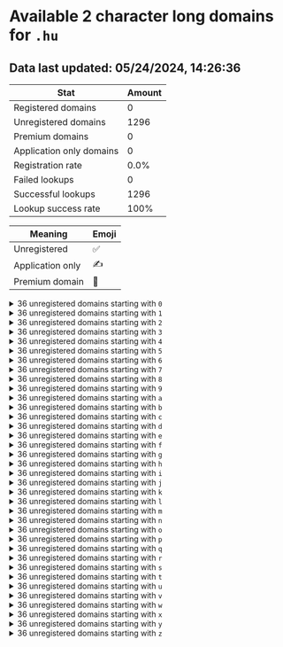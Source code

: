# Available 2 character long domains for `.hu`

## Data last updated: 05/24/2024, 14:26:36

|Stat|Amount|
|--|--|
|Registered domains|0|
|Unregistered domains|1296|
|Premium domains|0|
|Application only domains|0|
|Registration rate|0.0%|
|Failed lookups|0|
|Successful lookups|1296|
|Lookup success rate|100%|


|Meaning|Emoji|
|--|--|
|Unregistered|:white_check_mark:|
|Application only|:writing_hand:|
|Premium domain|:gem:|

<details>
<summary>36 unregistered domains starting with <bold><code>0</code></bold></summary>

|Type|Domain|
|--|--|
|:white_check_mark:|`00.hu`|
|:white_check_mark:|`01.hu`|
|:white_check_mark:|`02.hu`|
|:white_check_mark:|`03.hu`|
|:white_check_mark:|`04.hu`|
|:white_check_mark:|`05.hu`|
|:white_check_mark:|`06.hu`|
|:white_check_mark:|`07.hu`|
|:white_check_mark:|`08.hu`|
|:white_check_mark:|`09.hu`|
|:white_check_mark:|`0a.hu`|
|:white_check_mark:|`0b.hu`|
|:white_check_mark:|`0c.hu`|
|:white_check_mark:|`0d.hu`|
|:white_check_mark:|`0e.hu`|
|:white_check_mark:|`0f.hu`|
|:white_check_mark:|`0g.hu`|
|:white_check_mark:|`0h.hu`|
|:white_check_mark:|`0i.hu`|
|:white_check_mark:|`0j.hu`|
|:white_check_mark:|`0k.hu`|
|:white_check_mark:|`0l.hu`|
|:white_check_mark:|`0m.hu`|
|:white_check_mark:|`0n.hu`|
|:white_check_mark:|`0o.hu`|
|:white_check_mark:|`0p.hu`|
|:white_check_mark:|`0q.hu`|
|:white_check_mark:|`0r.hu`|
|:white_check_mark:|`0s.hu`|
|:white_check_mark:|`0t.hu`|
|:white_check_mark:|`0u.hu`|
|:white_check_mark:|`0v.hu`|
|:white_check_mark:|`0w.hu`|
|:white_check_mark:|`0x.hu`|
|:white_check_mark:|`0y.hu`|
|:white_check_mark:|`0z.hu`|
</details>
<details>
<summary>36 unregistered domains starting with <bold><code>1</code></bold></summary>

|Type|Domain|
|--|--|
|:white_check_mark:|`10.hu`|
|:white_check_mark:|`11.hu`|
|:white_check_mark:|`12.hu`|
|:white_check_mark:|`13.hu`|
|:white_check_mark:|`14.hu`|
|:white_check_mark:|`15.hu`|
|:white_check_mark:|`16.hu`|
|:white_check_mark:|`17.hu`|
|:white_check_mark:|`18.hu`|
|:white_check_mark:|`19.hu`|
|:white_check_mark:|`1a.hu`|
|:white_check_mark:|`1b.hu`|
|:white_check_mark:|`1c.hu`|
|:white_check_mark:|`1d.hu`|
|:white_check_mark:|`1e.hu`|
|:white_check_mark:|`1f.hu`|
|:white_check_mark:|`1g.hu`|
|:white_check_mark:|`1h.hu`|
|:white_check_mark:|`1i.hu`|
|:white_check_mark:|`1j.hu`|
|:white_check_mark:|`1k.hu`|
|:white_check_mark:|`1l.hu`|
|:white_check_mark:|`1m.hu`|
|:white_check_mark:|`1n.hu`|
|:white_check_mark:|`1o.hu`|
|:white_check_mark:|`1p.hu`|
|:white_check_mark:|`1q.hu`|
|:white_check_mark:|`1r.hu`|
|:white_check_mark:|`1s.hu`|
|:white_check_mark:|`1t.hu`|
|:white_check_mark:|`1u.hu`|
|:white_check_mark:|`1v.hu`|
|:white_check_mark:|`1w.hu`|
|:white_check_mark:|`1x.hu`|
|:white_check_mark:|`1y.hu`|
|:white_check_mark:|`1z.hu`|
</details>
<details>
<summary>36 unregistered domains starting with <bold><code>2</code></bold></summary>

|Type|Domain|
|--|--|
|:white_check_mark:|`20.hu`|
|:white_check_mark:|`21.hu`|
|:white_check_mark:|`22.hu`|
|:white_check_mark:|`23.hu`|
|:white_check_mark:|`24.hu`|
|:white_check_mark:|`25.hu`|
|:white_check_mark:|`26.hu`|
|:white_check_mark:|`27.hu`|
|:white_check_mark:|`28.hu`|
|:white_check_mark:|`29.hu`|
|:white_check_mark:|`2a.hu`|
|:white_check_mark:|`2b.hu`|
|:white_check_mark:|`2c.hu`|
|:white_check_mark:|`2d.hu`|
|:white_check_mark:|`2e.hu`|
|:white_check_mark:|`2f.hu`|
|:white_check_mark:|`2g.hu`|
|:white_check_mark:|`2h.hu`|
|:white_check_mark:|`2i.hu`|
|:white_check_mark:|`2j.hu`|
|:white_check_mark:|`2k.hu`|
|:white_check_mark:|`2l.hu`|
|:white_check_mark:|`2m.hu`|
|:white_check_mark:|`2n.hu`|
|:white_check_mark:|`2o.hu`|
|:white_check_mark:|`2p.hu`|
|:white_check_mark:|`2q.hu`|
|:white_check_mark:|`2r.hu`|
|:white_check_mark:|`2s.hu`|
|:white_check_mark:|`2t.hu`|
|:white_check_mark:|`2u.hu`|
|:white_check_mark:|`2v.hu`|
|:white_check_mark:|`2w.hu`|
|:white_check_mark:|`2x.hu`|
|:white_check_mark:|`2y.hu`|
|:white_check_mark:|`2z.hu`|
</details>
<details>
<summary>36 unregistered domains starting with <bold><code>3</code></bold></summary>

|Type|Domain|
|--|--|
|:white_check_mark:|`30.hu`|
|:white_check_mark:|`31.hu`|
|:white_check_mark:|`32.hu`|
|:white_check_mark:|`33.hu`|
|:white_check_mark:|`34.hu`|
|:white_check_mark:|`35.hu`|
|:white_check_mark:|`36.hu`|
|:white_check_mark:|`37.hu`|
|:white_check_mark:|`38.hu`|
|:white_check_mark:|`39.hu`|
|:white_check_mark:|`3a.hu`|
|:white_check_mark:|`3b.hu`|
|:white_check_mark:|`3c.hu`|
|:white_check_mark:|`3d.hu`|
|:white_check_mark:|`3e.hu`|
|:white_check_mark:|`3f.hu`|
|:white_check_mark:|`3g.hu`|
|:white_check_mark:|`3h.hu`|
|:white_check_mark:|`3i.hu`|
|:white_check_mark:|`3j.hu`|
|:white_check_mark:|`3k.hu`|
|:white_check_mark:|`3l.hu`|
|:white_check_mark:|`3m.hu`|
|:white_check_mark:|`3n.hu`|
|:white_check_mark:|`3o.hu`|
|:white_check_mark:|`3p.hu`|
|:white_check_mark:|`3q.hu`|
|:white_check_mark:|`3r.hu`|
|:white_check_mark:|`3s.hu`|
|:white_check_mark:|`3t.hu`|
|:white_check_mark:|`3u.hu`|
|:white_check_mark:|`3v.hu`|
|:white_check_mark:|`3w.hu`|
|:white_check_mark:|`3x.hu`|
|:white_check_mark:|`3y.hu`|
|:white_check_mark:|`3z.hu`|
</details>
<details>
<summary>36 unregistered domains starting with <bold><code>4</code></bold></summary>

|Type|Domain|
|--|--|
|:white_check_mark:|`40.hu`|
|:white_check_mark:|`41.hu`|
|:white_check_mark:|`42.hu`|
|:white_check_mark:|`43.hu`|
|:white_check_mark:|`44.hu`|
|:white_check_mark:|`45.hu`|
|:white_check_mark:|`46.hu`|
|:white_check_mark:|`47.hu`|
|:white_check_mark:|`48.hu`|
|:white_check_mark:|`49.hu`|
|:white_check_mark:|`4a.hu`|
|:white_check_mark:|`4b.hu`|
|:white_check_mark:|`4c.hu`|
|:white_check_mark:|`4d.hu`|
|:white_check_mark:|`4e.hu`|
|:white_check_mark:|`4f.hu`|
|:white_check_mark:|`4g.hu`|
|:white_check_mark:|`4h.hu`|
|:white_check_mark:|`4i.hu`|
|:white_check_mark:|`4j.hu`|
|:white_check_mark:|`4k.hu`|
|:white_check_mark:|`4l.hu`|
|:white_check_mark:|`4m.hu`|
|:white_check_mark:|`4n.hu`|
|:white_check_mark:|`4o.hu`|
|:white_check_mark:|`4p.hu`|
|:white_check_mark:|`4q.hu`|
|:white_check_mark:|`4r.hu`|
|:white_check_mark:|`4s.hu`|
|:white_check_mark:|`4t.hu`|
|:white_check_mark:|`4u.hu`|
|:white_check_mark:|`4v.hu`|
|:white_check_mark:|`4w.hu`|
|:white_check_mark:|`4x.hu`|
|:white_check_mark:|`4y.hu`|
|:white_check_mark:|`4z.hu`|
</details>
<details>
<summary>36 unregistered domains starting with <bold><code>5</code></bold></summary>

|Type|Domain|
|--|--|
|:white_check_mark:|`50.hu`|
|:white_check_mark:|`51.hu`|
|:white_check_mark:|`52.hu`|
|:white_check_mark:|`53.hu`|
|:white_check_mark:|`54.hu`|
|:white_check_mark:|`55.hu`|
|:white_check_mark:|`56.hu`|
|:white_check_mark:|`57.hu`|
|:white_check_mark:|`58.hu`|
|:white_check_mark:|`59.hu`|
|:white_check_mark:|`5a.hu`|
|:white_check_mark:|`5b.hu`|
|:white_check_mark:|`5c.hu`|
|:white_check_mark:|`5d.hu`|
|:white_check_mark:|`5e.hu`|
|:white_check_mark:|`5f.hu`|
|:white_check_mark:|`5g.hu`|
|:white_check_mark:|`5h.hu`|
|:white_check_mark:|`5i.hu`|
|:white_check_mark:|`5j.hu`|
|:white_check_mark:|`5k.hu`|
|:white_check_mark:|`5l.hu`|
|:white_check_mark:|`5m.hu`|
|:white_check_mark:|`5n.hu`|
|:white_check_mark:|`5o.hu`|
|:white_check_mark:|`5p.hu`|
|:white_check_mark:|`5q.hu`|
|:white_check_mark:|`5r.hu`|
|:white_check_mark:|`5s.hu`|
|:white_check_mark:|`5t.hu`|
|:white_check_mark:|`5u.hu`|
|:white_check_mark:|`5v.hu`|
|:white_check_mark:|`5w.hu`|
|:white_check_mark:|`5x.hu`|
|:white_check_mark:|`5y.hu`|
|:white_check_mark:|`5z.hu`|
</details>
<details>
<summary>36 unregistered domains starting with <bold><code>6</code></bold></summary>

|Type|Domain|
|--|--|
|:white_check_mark:|`60.hu`|
|:white_check_mark:|`61.hu`|
|:white_check_mark:|`62.hu`|
|:white_check_mark:|`63.hu`|
|:white_check_mark:|`64.hu`|
|:white_check_mark:|`65.hu`|
|:white_check_mark:|`66.hu`|
|:white_check_mark:|`67.hu`|
|:white_check_mark:|`68.hu`|
|:white_check_mark:|`69.hu`|
|:white_check_mark:|`6a.hu`|
|:white_check_mark:|`6b.hu`|
|:white_check_mark:|`6c.hu`|
|:white_check_mark:|`6d.hu`|
|:white_check_mark:|`6e.hu`|
|:white_check_mark:|`6f.hu`|
|:white_check_mark:|`6g.hu`|
|:white_check_mark:|`6h.hu`|
|:white_check_mark:|`6i.hu`|
|:white_check_mark:|`6j.hu`|
|:white_check_mark:|`6k.hu`|
|:white_check_mark:|`6l.hu`|
|:white_check_mark:|`6m.hu`|
|:white_check_mark:|`6n.hu`|
|:white_check_mark:|`6o.hu`|
|:white_check_mark:|`6p.hu`|
|:white_check_mark:|`6q.hu`|
|:white_check_mark:|`6r.hu`|
|:white_check_mark:|`6s.hu`|
|:white_check_mark:|`6t.hu`|
|:white_check_mark:|`6u.hu`|
|:white_check_mark:|`6v.hu`|
|:white_check_mark:|`6w.hu`|
|:white_check_mark:|`6x.hu`|
|:white_check_mark:|`6y.hu`|
|:white_check_mark:|`6z.hu`|
</details>
<details>
<summary>36 unregistered domains starting with <bold><code>7</code></bold></summary>

|Type|Domain|
|--|--|
|:white_check_mark:|`70.hu`|
|:white_check_mark:|`71.hu`|
|:white_check_mark:|`72.hu`|
|:white_check_mark:|`73.hu`|
|:white_check_mark:|`74.hu`|
|:white_check_mark:|`75.hu`|
|:white_check_mark:|`76.hu`|
|:white_check_mark:|`77.hu`|
|:white_check_mark:|`78.hu`|
|:white_check_mark:|`79.hu`|
|:white_check_mark:|`7a.hu`|
|:white_check_mark:|`7b.hu`|
|:white_check_mark:|`7c.hu`|
|:white_check_mark:|`7d.hu`|
|:white_check_mark:|`7e.hu`|
|:white_check_mark:|`7f.hu`|
|:white_check_mark:|`7g.hu`|
|:white_check_mark:|`7h.hu`|
|:white_check_mark:|`7i.hu`|
|:white_check_mark:|`7j.hu`|
|:white_check_mark:|`7k.hu`|
|:white_check_mark:|`7l.hu`|
|:white_check_mark:|`7m.hu`|
|:white_check_mark:|`7n.hu`|
|:white_check_mark:|`7o.hu`|
|:white_check_mark:|`7p.hu`|
|:white_check_mark:|`7q.hu`|
|:white_check_mark:|`7r.hu`|
|:white_check_mark:|`7s.hu`|
|:white_check_mark:|`7t.hu`|
|:white_check_mark:|`7u.hu`|
|:white_check_mark:|`7v.hu`|
|:white_check_mark:|`7w.hu`|
|:white_check_mark:|`7x.hu`|
|:white_check_mark:|`7y.hu`|
|:white_check_mark:|`7z.hu`|
</details>
<details>
<summary>36 unregistered domains starting with <bold><code>8</code></bold></summary>

|Type|Domain|
|--|--|
|:white_check_mark:|`80.hu`|
|:white_check_mark:|`81.hu`|
|:white_check_mark:|`82.hu`|
|:white_check_mark:|`83.hu`|
|:white_check_mark:|`84.hu`|
|:white_check_mark:|`85.hu`|
|:white_check_mark:|`86.hu`|
|:white_check_mark:|`87.hu`|
|:white_check_mark:|`88.hu`|
|:white_check_mark:|`89.hu`|
|:white_check_mark:|`8a.hu`|
|:white_check_mark:|`8b.hu`|
|:white_check_mark:|`8c.hu`|
|:white_check_mark:|`8d.hu`|
|:white_check_mark:|`8e.hu`|
|:white_check_mark:|`8f.hu`|
|:white_check_mark:|`8g.hu`|
|:white_check_mark:|`8h.hu`|
|:white_check_mark:|`8i.hu`|
|:white_check_mark:|`8j.hu`|
|:white_check_mark:|`8k.hu`|
|:white_check_mark:|`8l.hu`|
|:white_check_mark:|`8m.hu`|
|:white_check_mark:|`8n.hu`|
|:white_check_mark:|`8o.hu`|
|:white_check_mark:|`8p.hu`|
|:white_check_mark:|`8q.hu`|
|:white_check_mark:|`8r.hu`|
|:white_check_mark:|`8s.hu`|
|:white_check_mark:|`8t.hu`|
|:white_check_mark:|`8u.hu`|
|:white_check_mark:|`8v.hu`|
|:white_check_mark:|`8w.hu`|
|:white_check_mark:|`8x.hu`|
|:white_check_mark:|`8y.hu`|
|:white_check_mark:|`8z.hu`|
</details>
<details>
<summary>36 unregistered domains starting with <bold><code>9</code></bold></summary>

|Type|Domain|
|--|--|
|:white_check_mark:|`90.hu`|
|:white_check_mark:|`91.hu`|
|:white_check_mark:|`92.hu`|
|:white_check_mark:|`93.hu`|
|:white_check_mark:|`94.hu`|
|:white_check_mark:|`95.hu`|
|:white_check_mark:|`96.hu`|
|:white_check_mark:|`97.hu`|
|:white_check_mark:|`98.hu`|
|:white_check_mark:|`99.hu`|
|:white_check_mark:|`9a.hu`|
|:white_check_mark:|`9b.hu`|
|:white_check_mark:|`9c.hu`|
|:white_check_mark:|`9d.hu`|
|:white_check_mark:|`9e.hu`|
|:white_check_mark:|`9f.hu`|
|:white_check_mark:|`9g.hu`|
|:white_check_mark:|`9h.hu`|
|:white_check_mark:|`9i.hu`|
|:white_check_mark:|`9j.hu`|
|:white_check_mark:|`9k.hu`|
|:white_check_mark:|`9l.hu`|
|:white_check_mark:|`9m.hu`|
|:white_check_mark:|`9n.hu`|
|:white_check_mark:|`9o.hu`|
|:white_check_mark:|`9p.hu`|
|:white_check_mark:|`9q.hu`|
|:white_check_mark:|`9r.hu`|
|:white_check_mark:|`9s.hu`|
|:white_check_mark:|`9t.hu`|
|:white_check_mark:|`9u.hu`|
|:white_check_mark:|`9v.hu`|
|:white_check_mark:|`9w.hu`|
|:white_check_mark:|`9x.hu`|
|:white_check_mark:|`9y.hu`|
|:white_check_mark:|`9z.hu`|
</details>
<details>
<summary>36 unregistered domains starting with <bold><code>a</code></bold></summary>

|Type|Domain|
|--|--|
|:white_check_mark:|`a0.hu`|
|:white_check_mark:|`a1.hu`|
|:white_check_mark:|`a2.hu`|
|:white_check_mark:|`a3.hu`|
|:white_check_mark:|`a4.hu`|
|:white_check_mark:|`a5.hu`|
|:white_check_mark:|`a6.hu`|
|:white_check_mark:|`a7.hu`|
|:white_check_mark:|`a8.hu`|
|:white_check_mark:|`a9.hu`|
|:white_check_mark:|`aa.hu`|
|:white_check_mark:|`ab.hu`|
|:white_check_mark:|`ac.hu`|
|:white_check_mark:|`ad.hu`|
|:white_check_mark:|`ae.hu`|
|:white_check_mark:|`af.hu`|
|:white_check_mark:|`ag.hu`|
|:white_check_mark:|`ah.hu`|
|:white_check_mark:|`ai.hu`|
|:white_check_mark:|`aj.hu`|
|:white_check_mark:|`ak.hu`|
|:white_check_mark:|`al.hu`|
|:white_check_mark:|`am.hu`|
|:white_check_mark:|`an.hu`|
|:white_check_mark:|`ao.hu`|
|:white_check_mark:|`ap.hu`|
|:white_check_mark:|`aq.hu`|
|:white_check_mark:|`ar.hu`|
|:white_check_mark:|`as.hu`|
|:white_check_mark:|`at.hu`|
|:white_check_mark:|`au.hu`|
|:white_check_mark:|`av.hu`|
|:white_check_mark:|`aw.hu`|
|:white_check_mark:|`ax.hu`|
|:white_check_mark:|`ay.hu`|
|:white_check_mark:|`az.hu`|
</details>
<details>
<summary>36 unregistered domains starting with <bold><code>b</code></bold></summary>

|Type|Domain|
|--|--|
|:white_check_mark:|`b0.hu`|
|:white_check_mark:|`b1.hu`|
|:white_check_mark:|`b2.hu`|
|:white_check_mark:|`b3.hu`|
|:white_check_mark:|`b4.hu`|
|:white_check_mark:|`b5.hu`|
|:white_check_mark:|`b6.hu`|
|:white_check_mark:|`b7.hu`|
|:white_check_mark:|`b8.hu`|
|:white_check_mark:|`b9.hu`|
|:white_check_mark:|`ba.hu`|
|:white_check_mark:|`bb.hu`|
|:white_check_mark:|`bc.hu`|
|:white_check_mark:|`bd.hu`|
|:white_check_mark:|`be.hu`|
|:white_check_mark:|`bf.hu`|
|:white_check_mark:|`bg.hu`|
|:white_check_mark:|`bh.hu`|
|:white_check_mark:|`bi.hu`|
|:white_check_mark:|`bj.hu`|
|:white_check_mark:|`bk.hu`|
|:white_check_mark:|`bl.hu`|
|:white_check_mark:|`bm.hu`|
|:white_check_mark:|`bn.hu`|
|:white_check_mark:|`bo.hu`|
|:white_check_mark:|`bp.hu`|
|:white_check_mark:|`bq.hu`|
|:white_check_mark:|`br.hu`|
|:white_check_mark:|`bs.hu`|
|:white_check_mark:|`bt.hu`|
|:white_check_mark:|`bu.hu`|
|:white_check_mark:|`bv.hu`|
|:white_check_mark:|`bw.hu`|
|:white_check_mark:|`bx.hu`|
|:white_check_mark:|`by.hu`|
|:white_check_mark:|`bz.hu`|
</details>
<details>
<summary>36 unregistered domains starting with <bold><code>c</code></bold></summary>

|Type|Domain|
|--|--|
|:white_check_mark:|`c0.hu`|
|:white_check_mark:|`c1.hu`|
|:white_check_mark:|`c2.hu`|
|:white_check_mark:|`c3.hu`|
|:white_check_mark:|`c4.hu`|
|:white_check_mark:|`c5.hu`|
|:white_check_mark:|`c6.hu`|
|:white_check_mark:|`c7.hu`|
|:white_check_mark:|`c8.hu`|
|:white_check_mark:|`c9.hu`|
|:white_check_mark:|`ca.hu`|
|:white_check_mark:|`cb.hu`|
|:white_check_mark:|`cc.hu`|
|:white_check_mark:|`cd.hu`|
|:white_check_mark:|`ce.hu`|
|:white_check_mark:|`cf.hu`|
|:white_check_mark:|`cg.hu`|
|:white_check_mark:|`ch.hu`|
|:white_check_mark:|`ci.hu`|
|:white_check_mark:|`cj.hu`|
|:white_check_mark:|`ck.hu`|
|:white_check_mark:|`cl.hu`|
|:white_check_mark:|`cm.hu`|
|:white_check_mark:|`cn.hu`|
|:white_check_mark:|`co.hu`|
|:white_check_mark:|`cp.hu`|
|:white_check_mark:|`cq.hu`|
|:white_check_mark:|`cr.hu`|
|:white_check_mark:|`cs.hu`|
|:white_check_mark:|`ct.hu`|
|:white_check_mark:|`cu.hu`|
|:white_check_mark:|`cv.hu`|
|:white_check_mark:|`cw.hu`|
|:white_check_mark:|`cx.hu`|
|:white_check_mark:|`cy.hu`|
|:white_check_mark:|`cz.hu`|
</details>
<details>
<summary>36 unregistered domains starting with <bold><code>d</code></bold></summary>

|Type|Domain|
|--|--|
|:white_check_mark:|`d0.hu`|
|:white_check_mark:|`d1.hu`|
|:white_check_mark:|`d2.hu`|
|:white_check_mark:|`d3.hu`|
|:white_check_mark:|`d4.hu`|
|:white_check_mark:|`d5.hu`|
|:white_check_mark:|`d6.hu`|
|:white_check_mark:|`d7.hu`|
|:white_check_mark:|`d8.hu`|
|:white_check_mark:|`d9.hu`|
|:white_check_mark:|`da.hu`|
|:white_check_mark:|`db.hu`|
|:white_check_mark:|`dc.hu`|
|:white_check_mark:|`dd.hu`|
|:white_check_mark:|`de.hu`|
|:white_check_mark:|`df.hu`|
|:white_check_mark:|`dg.hu`|
|:white_check_mark:|`dh.hu`|
|:white_check_mark:|`di.hu`|
|:white_check_mark:|`dj.hu`|
|:white_check_mark:|`dk.hu`|
|:white_check_mark:|`dl.hu`|
|:white_check_mark:|`dm.hu`|
|:white_check_mark:|`dn.hu`|
|:white_check_mark:|`do.hu`|
|:white_check_mark:|`dp.hu`|
|:white_check_mark:|`dq.hu`|
|:white_check_mark:|`dr.hu`|
|:white_check_mark:|`ds.hu`|
|:white_check_mark:|`dt.hu`|
|:white_check_mark:|`du.hu`|
|:white_check_mark:|`dv.hu`|
|:white_check_mark:|`dw.hu`|
|:white_check_mark:|`dx.hu`|
|:white_check_mark:|`dy.hu`|
|:white_check_mark:|`dz.hu`|
</details>
<details>
<summary>36 unregistered domains starting with <bold><code>e</code></bold></summary>

|Type|Domain|
|--|--|
|:white_check_mark:|`e0.hu`|
|:white_check_mark:|`e1.hu`|
|:white_check_mark:|`e2.hu`|
|:white_check_mark:|`e3.hu`|
|:white_check_mark:|`e4.hu`|
|:white_check_mark:|`e5.hu`|
|:white_check_mark:|`e6.hu`|
|:white_check_mark:|`e7.hu`|
|:white_check_mark:|`e8.hu`|
|:white_check_mark:|`e9.hu`|
|:white_check_mark:|`ea.hu`|
|:white_check_mark:|`eb.hu`|
|:white_check_mark:|`ec.hu`|
|:white_check_mark:|`ed.hu`|
|:white_check_mark:|`ee.hu`|
|:white_check_mark:|`ef.hu`|
|:white_check_mark:|`eg.hu`|
|:white_check_mark:|`eh.hu`|
|:white_check_mark:|`ei.hu`|
|:white_check_mark:|`ej.hu`|
|:white_check_mark:|`ek.hu`|
|:white_check_mark:|`el.hu`|
|:white_check_mark:|`em.hu`|
|:white_check_mark:|`en.hu`|
|:white_check_mark:|`eo.hu`|
|:white_check_mark:|`ep.hu`|
|:white_check_mark:|`eq.hu`|
|:white_check_mark:|`er.hu`|
|:white_check_mark:|`es.hu`|
|:white_check_mark:|`et.hu`|
|:white_check_mark:|`eu.hu`|
|:white_check_mark:|`ev.hu`|
|:white_check_mark:|`ew.hu`|
|:white_check_mark:|`ex.hu`|
|:white_check_mark:|`ey.hu`|
|:white_check_mark:|`ez.hu`|
</details>
<details>
<summary>36 unregistered domains starting with <bold><code>f</code></bold></summary>

|Type|Domain|
|--|--|
|:white_check_mark:|`f0.hu`|
|:white_check_mark:|`f1.hu`|
|:white_check_mark:|`f2.hu`|
|:white_check_mark:|`f3.hu`|
|:white_check_mark:|`f4.hu`|
|:white_check_mark:|`f5.hu`|
|:white_check_mark:|`f6.hu`|
|:white_check_mark:|`f7.hu`|
|:white_check_mark:|`f8.hu`|
|:white_check_mark:|`f9.hu`|
|:white_check_mark:|`fa.hu`|
|:white_check_mark:|`fb.hu`|
|:white_check_mark:|`fc.hu`|
|:white_check_mark:|`fd.hu`|
|:white_check_mark:|`fe.hu`|
|:white_check_mark:|`ff.hu`|
|:white_check_mark:|`fg.hu`|
|:white_check_mark:|`fh.hu`|
|:white_check_mark:|`fi.hu`|
|:white_check_mark:|`fj.hu`|
|:white_check_mark:|`fk.hu`|
|:white_check_mark:|`fl.hu`|
|:white_check_mark:|`fm.hu`|
|:white_check_mark:|`fn.hu`|
|:white_check_mark:|`fo.hu`|
|:white_check_mark:|`fp.hu`|
|:white_check_mark:|`fq.hu`|
|:white_check_mark:|`fr.hu`|
|:white_check_mark:|`fs.hu`|
|:white_check_mark:|`ft.hu`|
|:white_check_mark:|`fu.hu`|
|:white_check_mark:|`fv.hu`|
|:white_check_mark:|`fw.hu`|
|:white_check_mark:|`fx.hu`|
|:white_check_mark:|`fy.hu`|
|:white_check_mark:|`fz.hu`|
</details>
<details>
<summary>36 unregistered domains starting with <bold><code>g</code></bold></summary>

|Type|Domain|
|--|--|
|:white_check_mark:|`g0.hu`|
|:white_check_mark:|`g1.hu`|
|:white_check_mark:|`g2.hu`|
|:white_check_mark:|`g3.hu`|
|:white_check_mark:|`g4.hu`|
|:white_check_mark:|`g5.hu`|
|:white_check_mark:|`g6.hu`|
|:white_check_mark:|`g7.hu`|
|:white_check_mark:|`g8.hu`|
|:white_check_mark:|`g9.hu`|
|:white_check_mark:|`ga.hu`|
|:white_check_mark:|`gb.hu`|
|:white_check_mark:|`gc.hu`|
|:white_check_mark:|`gd.hu`|
|:white_check_mark:|`ge.hu`|
|:white_check_mark:|`gf.hu`|
|:white_check_mark:|`gg.hu`|
|:white_check_mark:|`gh.hu`|
|:white_check_mark:|`gi.hu`|
|:white_check_mark:|`gj.hu`|
|:white_check_mark:|`gk.hu`|
|:white_check_mark:|`gl.hu`|
|:white_check_mark:|`gm.hu`|
|:white_check_mark:|`gn.hu`|
|:white_check_mark:|`go.hu`|
|:white_check_mark:|`gp.hu`|
|:white_check_mark:|`gq.hu`|
|:white_check_mark:|`gr.hu`|
|:white_check_mark:|`gs.hu`|
|:white_check_mark:|`gt.hu`|
|:white_check_mark:|`gu.hu`|
|:white_check_mark:|`gv.hu`|
|:white_check_mark:|`gw.hu`|
|:white_check_mark:|`gx.hu`|
|:white_check_mark:|`gy.hu`|
|:white_check_mark:|`gz.hu`|
</details>
<details>
<summary>36 unregistered domains starting with <bold><code>h</code></bold></summary>

|Type|Domain|
|--|--|
|:white_check_mark:|`h0.hu`|
|:white_check_mark:|`h1.hu`|
|:white_check_mark:|`h2.hu`|
|:white_check_mark:|`h3.hu`|
|:white_check_mark:|`h4.hu`|
|:white_check_mark:|`h5.hu`|
|:white_check_mark:|`h6.hu`|
|:white_check_mark:|`h7.hu`|
|:white_check_mark:|`h8.hu`|
|:white_check_mark:|`h9.hu`|
|:white_check_mark:|`ha.hu`|
|:white_check_mark:|`hb.hu`|
|:white_check_mark:|`hc.hu`|
|:white_check_mark:|`hd.hu`|
|:white_check_mark:|`he.hu`|
|:white_check_mark:|`hf.hu`|
|:white_check_mark:|`hg.hu`|
|:white_check_mark:|`hh.hu`|
|:white_check_mark:|`hi.hu`|
|:white_check_mark:|`hj.hu`|
|:white_check_mark:|`hk.hu`|
|:white_check_mark:|`hl.hu`|
|:white_check_mark:|`hm.hu`|
|:white_check_mark:|`hn.hu`|
|:white_check_mark:|`ho.hu`|
|:white_check_mark:|`hp.hu`|
|:white_check_mark:|`hq.hu`|
|:white_check_mark:|`hr.hu`|
|:white_check_mark:|`hs.hu`|
|:white_check_mark:|`ht.hu`|
|:white_check_mark:|`hu.hu`|
|:white_check_mark:|`hv.hu`|
|:white_check_mark:|`hw.hu`|
|:white_check_mark:|`hx.hu`|
|:white_check_mark:|`hy.hu`|
|:white_check_mark:|`hz.hu`|
</details>
<details>
<summary>36 unregistered domains starting with <bold><code>i</code></bold></summary>

|Type|Domain|
|--|--|
|:white_check_mark:|`i0.hu`|
|:white_check_mark:|`i1.hu`|
|:white_check_mark:|`i2.hu`|
|:white_check_mark:|`i3.hu`|
|:white_check_mark:|`i4.hu`|
|:white_check_mark:|`i5.hu`|
|:white_check_mark:|`i6.hu`|
|:white_check_mark:|`i7.hu`|
|:white_check_mark:|`i8.hu`|
|:white_check_mark:|`i9.hu`|
|:white_check_mark:|`ia.hu`|
|:white_check_mark:|`ib.hu`|
|:white_check_mark:|`ic.hu`|
|:white_check_mark:|`id.hu`|
|:white_check_mark:|`ie.hu`|
|:white_check_mark:|`if.hu`|
|:white_check_mark:|`ig.hu`|
|:white_check_mark:|`ih.hu`|
|:white_check_mark:|`ii.hu`|
|:white_check_mark:|`ij.hu`|
|:white_check_mark:|`ik.hu`|
|:white_check_mark:|`il.hu`|
|:white_check_mark:|`im.hu`|
|:white_check_mark:|`in.hu`|
|:white_check_mark:|`io.hu`|
|:white_check_mark:|`ip.hu`|
|:white_check_mark:|`iq.hu`|
|:white_check_mark:|`ir.hu`|
|:white_check_mark:|`is.hu`|
|:white_check_mark:|`it.hu`|
|:white_check_mark:|`iu.hu`|
|:white_check_mark:|`iv.hu`|
|:white_check_mark:|`iw.hu`|
|:white_check_mark:|`ix.hu`|
|:white_check_mark:|`iy.hu`|
|:white_check_mark:|`iz.hu`|
</details>
<details>
<summary>36 unregistered domains starting with <bold><code>j</code></bold></summary>

|Type|Domain|
|--|--|
|:white_check_mark:|`j0.hu`|
|:white_check_mark:|`j1.hu`|
|:white_check_mark:|`j2.hu`|
|:white_check_mark:|`j3.hu`|
|:white_check_mark:|`j4.hu`|
|:white_check_mark:|`j5.hu`|
|:white_check_mark:|`j6.hu`|
|:white_check_mark:|`j7.hu`|
|:white_check_mark:|`j8.hu`|
|:white_check_mark:|`j9.hu`|
|:white_check_mark:|`ja.hu`|
|:white_check_mark:|`jb.hu`|
|:white_check_mark:|`jc.hu`|
|:white_check_mark:|`jd.hu`|
|:white_check_mark:|`je.hu`|
|:white_check_mark:|`jf.hu`|
|:white_check_mark:|`jg.hu`|
|:white_check_mark:|`jh.hu`|
|:white_check_mark:|`ji.hu`|
|:white_check_mark:|`jj.hu`|
|:white_check_mark:|`jk.hu`|
|:white_check_mark:|`jl.hu`|
|:white_check_mark:|`jm.hu`|
|:white_check_mark:|`jn.hu`|
|:white_check_mark:|`jo.hu`|
|:white_check_mark:|`jp.hu`|
|:white_check_mark:|`jq.hu`|
|:white_check_mark:|`jr.hu`|
|:white_check_mark:|`js.hu`|
|:white_check_mark:|`jt.hu`|
|:white_check_mark:|`ju.hu`|
|:white_check_mark:|`jv.hu`|
|:white_check_mark:|`jw.hu`|
|:white_check_mark:|`jx.hu`|
|:white_check_mark:|`jy.hu`|
|:white_check_mark:|`jz.hu`|
</details>
<details>
<summary>36 unregistered domains starting with <bold><code>k</code></bold></summary>

|Type|Domain|
|--|--|
|:white_check_mark:|`k0.hu`|
|:white_check_mark:|`k1.hu`|
|:white_check_mark:|`k2.hu`|
|:white_check_mark:|`k3.hu`|
|:white_check_mark:|`k4.hu`|
|:white_check_mark:|`k5.hu`|
|:white_check_mark:|`k6.hu`|
|:white_check_mark:|`k7.hu`|
|:white_check_mark:|`k8.hu`|
|:white_check_mark:|`k9.hu`|
|:white_check_mark:|`ka.hu`|
|:white_check_mark:|`kb.hu`|
|:white_check_mark:|`kc.hu`|
|:white_check_mark:|`kd.hu`|
|:white_check_mark:|`ke.hu`|
|:white_check_mark:|`kf.hu`|
|:white_check_mark:|`kg.hu`|
|:white_check_mark:|`kh.hu`|
|:white_check_mark:|`ki.hu`|
|:white_check_mark:|`kj.hu`|
|:white_check_mark:|`kk.hu`|
|:white_check_mark:|`kl.hu`|
|:white_check_mark:|`km.hu`|
|:white_check_mark:|`kn.hu`|
|:white_check_mark:|`ko.hu`|
|:white_check_mark:|`kp.hu`|
|:white_check_mark:|`kq.hu`|
|:white_check_mark:|`kr.hu`|
|:white_check_mark:|`ks.hu`|
|:white_check_mark:|`kt.hu`|
|:white_check_mark:|`ku.hu`|
|:white_check_mark:|`kv.hu`|
|:white_check_mark:|`kw.hu`|
|:white_check_mark:|`kx.hu`|
|:white_check_mark:|`ky.hu`|
|:white_check_mark:|`kz.hu`|
</details>
<details>
<summary>36 unregistered domains starting with <bold><code>l</code></bold></summary>

|Type|Domain|
|--|--|
|:white_check_mark:|`l0.hu`|
|:white_check_mark:|`l1.hu`|
|:white_check_mark:|`l2.hu`|
|:white_check_mark:|`l3.hu`|
|:white_check_mark:|`l4.hu`|
|:white_check_mark:|`l5.hu`|
|:white_check_mark:|`l6.hu`|
|:white_check_mark:|`l7.hu`|
|:white_check_mark:|`l8.hu`|
|:white_check_mark:|`l9.hu`|
|:white_check_mark:|`la.hu`|
|:white_check_mark:|`lb.hu`|
|:white_check_mark:|`lc.hu`|
|:white_check_mark:|`ld.hu`|
|:white_check_mark:|`le.hu`|
|:white_check_mark:|`lf.hu`|
|:white_check_mark:|`lg.hu`|
|:white_check_mark:|`lh.hu`|
|:white_check_mark:|`li.hu`|
|:white_check_mark:|`lj.hu`|
|:white_check_mark:|`lk.hu`|
|:white_check_mark:|`ll.hu`|
|:white_check_mark:|`lm.hu`|
|:white_check_mark:|`ln.hu`|
|:white_check_mark:|`lo.hu`|
|:white_check_mark:|`lp.hu`|
|:white_check_mark:|`lq.hu`|
|:white_check_mark:|`lr.hu`|
|:white_check_mark:|`ls.hu`|
|:white_check_mark:|`lt.hu`|
|:white_check_mark:|`lu.hu`|
|:white_check_mark:|`lv.hu`|
|:white_check_mark:|`lw.hu`|
|:white_check_mark:|`lx.hu`|
|:white_check_mark:|`ly.hu`|
|:white_check_mark:|`lz.hu`|
</details>
<details>
<summary>36 unregistered domains starting with <bold><code>m</code></bold></summary>

|Type|Domain|
|--|--|
|:white_check_mark:|`m0.hu`|
|:white_check_mark:|`m1.hu`|
|:white_check_mark:|`m2.hu`|
|:white_check_mark:|`m3.hu`|
|:white_check_mark:|`m4.hu`|
|:white_check_mark:|`m5.hu`|
|:white_check_mark:|`m6.hu`|
|:white_check_mark:|`m7.hu`|
|:white_check_mark:|`m8.hu`|
|:white_check_mark:|`m9.hu`|
|:white_check_mark:|`ma.hu`|
|:white_check_mark:|`mb.hu`|
|:white_check_mark:|`mc.hu`|
|:white_check_mark:|`md.hu`|
|:white_check_mark:|`me.hu`|
|:white_check_mark:|`mf.hu`|
|:white_check_mark:|`mg.hu`|
|:white_check_mark:|`mh.hu`|
|:white_check_mark:|`mi.hu`|
|:white_check_mark:|`mj.hu`|
|:white_check_mark:|`mk.hu`|
|:white_check_mark:|`ml.hu`|
|:white_check_mark:|`mm.hu`|
|:white_check_mark:|`mn.hu`|
|:white_check_mark:|`mo.hu`|
|:white_check_mark:|`mp.hu`|
|:white_check_mark:|`mq.hu`|
|:white_check_mark:|`mr.hu`|
|:white_check_mark:|`ms.hu`|
|:white_check_mark:|`mt.hu`|
|:white_check_mark:|`mu.hu`|
|:white_check_mark:|`mv.hu`|
|:white_check_mark:|`mw.hu`|
|:white_check_mark:|`mx.hu`|
|:white_check_mark:|`my.hu`|
|:white_check_mark:|`mz.hu`|
</details>
<details>
<summary>36 unregistered domains starting with <bold><code>n</code></bold></summary>

|Type|Domain|
|--|--|
|:white_check_mark:|`n0.hu`|
|:white_check_mark:|`n1.hu`|
|:white_check_mark:|`n2.hu`|
|:white_check_mark:|`n3.hu`|
|:white_check_mark:|`n4.hu`|
|:white_check_mark:|`n5.hu`|
|:white_check_mark:|`n6.hu`|
|:white_check_mark:|`n7.hu`|
|:white_check_mark:|`n8.hu`|
|:white_check_mark:|`n9.hu`|
|:white_check_mark:|`na.hu`|
|:white_check_mark:|`nb.hu`|
|:white_check_mark:|`nc.hu`|
|:white_check_mark:|`nd.hu`|
|:white_check_mark:|`ne.hu`|
|:white_check_mark:|`nf.hu`|
|:white_check_mark:|`ng.hu`|
|:white_check_mark:|`nh.hu`|
|:white_check_mark:|`ni.hu`|
|:white_check_mark:|`nj.hu`|
|:white_check_mark:|`nk.hu`|
|:white_check_mark:|`nl.hu`|
|:white_check_mark:|`nm.hu`|
|:white_check_mark:|`nn.hu`|
|:white_check_mark:|`no.hu`|
|:white_check_mark:|`np.hu`|
|:white_check_mark:|`nq.hu`|
|:white_check_mark:|`nr.hu`|
|:white_check_mark:|`ns.hu`|
|:white_check_mark:|`nt.hu`|
|:white_check_mark:|`nu.hu`|
|:white_check_mark:|`nv.hu`|
|:white_check_mark:|`nw.hu`|
|:white_check_mark:|`nx.hu`|
|:white_check_mark:|`ny.hu`|
|:white_check_mark:|`nz.hu`|
</details>
<details>
<summary>36 unregistered domains starting with <bold><code>o</code></bold></summary>

|Type|Domain|
|--|--|
|:white_check_mark:|`o0.hu`|
|:white_check_mark:|`o1.hu`|
|:white_check_mark:|`o2.hu`|
|:white_check_mark:|`o3.hu`|
|:white_check_mark:|`o4.hu`|
|:white_check_mark:|`o5.hu`|
|:white_check_mark:|`o6.hu`|
|:white_check_mark:|`o7.hu`|
|:white_check_mark:|`o8.hu`|
|:white_check_mark:|`o9.hu`|
|:white_check_mark:|`oa.hu`|
|:white_check_mark:|`ob.hu`|
|:white_check_mark:|`oc.hu`|
|:white_check_mark:|`od.hu`|
|:white_check_mark:|`oe.hu`|
|:white_check_mark:|`of.hu`|
|:white_check_mark:|`og.hu`|
|:white_check_mark:|`oh.hu`|
|:white_check_mark:|`oi.hu`|
|:white_check_mark:|`oj.hu`|
|:white_check_mark:|`ok.hu`|
|:white_check_mark:|`ol.hu`|
|:white_check_mark:|`om.hu`|
|:white_check_mark:|`on.hu`|
|:white_check_mark:|`oo.hu`|
|:white_check_mark:|`op.hu`|
|:white_check_mark:|`oq.hu`|
|:white_check_mark:|`or.hu`|
|:white_check_mark:|`os.hu`|
|:white_check_mark:|`ot.hu`|
|:white_check_mark:|`ou.hu`|
|:white_check_mark:|`ov.hu`|
|:white_check_mark:|`ow.hu`|
|:white_check_mark:|`ox.hu`|
|:white_check_mark:|`oy.hu`|
|:white_check_mark:|`oz.hu`|
</details>
<details>
<summary>36 unregistered domains starting with <bold><code>p</code></bold></summary>

|Type|Domain|
|--|--|
|:white_check_mark:|`p0.hu`|
|:white_check_mark:|`p1.hu`|
|:white_check_mark:|`p2.hu`|
|:white_check_mark:|`p3.hu`|
|:white_check_mark:|`p4.hu`|
|:white_check_mark:|`p5.hu`|
|:white_check_mark:|`p6.hu`|
|:white_check_mark:|`p7.hu`|
|:white_check_mark:|`p8.hu`|
|:white_check_mark:|`p9.hu`|
|:white_check_mark:|`pa.hu`|
|:white_check_mark:|`pb.hu`|
|:white_check_mark:|`pc.hu`|
|:white_check_mark:|`pd.hu`|
|:white_check_mark:|`pe.hu`|
|:white_check_mark:|`pf.hu`|
|:white_check_mark:|`pg.hu`|
|:white_check_mark:|`ph.hu`|
|:white_check_mark:|`pi.hu`|
|:white_check_mark:|`pj.hu`|
|:white_check_mark:|`pk.hu`|
|:white_check_mark:|`pl.hu`|
|:white_check_mark:|`pm.hu`|
|:white_check_mark:|`pn.hu`|
|:white_check_mark:|`po.hu`|
|:white_check_mark:|`pp.hu`|
|:white_check_mark:|`pq.hu`|
|:white_check_mark:|`pr.hu`|
|:white_check_mark:|`ps.hu`|
|:white_check_mark:|`pt.hu`|
|:white_check_mark:|`pu.hu`|
|:white_check_mark:|`pv.hu`|
|:white_check_mark:|`pw.hu`|
|:white_check_mark:|`px.hu`|
|:white_check_mark:|`py.hu`|
|:white_check_mark:|`pz.hu`|
</details>
<details>
<summary>36 unregistered domains starting with <bold><code>q</code></bold></summary>

|Type|Domain|
|--|--|
|:white_check_mark:|`q0.hu`|
|:white_check_mark:|`q1.hu`|
|:white_check_mark:|`q2.hu`|
|:white_check_mark:|`q3.hu`|
|:white_check_mark:|`q4.hu`|
|:white_check_mark:|`q5.hu`|
|:white_check_mark:|`q6.hu`|
|:white_check_mark:|`q7.hu`|
|:white_check_mark:|`q8.hu`|
|:white_check_mark:|`q9.hu`|
|:white_check_mark:|`qa.hu`|
|:white_check_mark:|`qb.hu`|
|:white_check_mark:|`qc.hu`|
|:white_check_mark:|`qd.hu`|
|:white_check_mark:|`qe.hu`|
|:white_check_mark:|`qf.hu`|
|:white_check_mark:|`qg.hu`|
|:white_check_mark:|`qh.hu`|
|:white_check_mark:|`qi.hu`|
|:white_check_mark:|`qj.hu`|
|:white_check_mark:|`qk.hu`|
|:white_check_mark:|`ql.hu`|
|:white_check_mark:|`qm.hu`|
|:white_check_mark:|`qn.hu`|
|:white_check_mark:|`qo.hu`|
|:white_check_mark:|`qp.hu`|
|:white_check_mark:|`qq.hu`|
|:white_check_mark:|`qr.hu`|
|:white_check_mark:|`qs.hu`|
|:white_check_mark:|`qt.hu`|
|:white_check_mark:|`qu.hu`|
|:white_check_mark:|`qv.hu`|
|:white_check_mark:|`qw.hu`|
|:white_check_mark:|`qx.hu`|
|:white_check_mark:|`qy.hu`|
|:white_check_mark:|`qz.hu`|
</details>
<details>
<summary>36 unregistered domains starting with <bold><code>r</code></bold></summary>

|Type|Domain|
|--|--|
|:white_check_mark:|`r0.hu`|
|:white_check_mark:|`r1.hu`|
|:white_check_mark:|`r2.hu`|
|:white_check_mark:|`r3.hu`|
|:white_check_mark:|`r4.hu`|
|:white_check_mark:|`r5.hu`|
|:white_check_mark:|`r6.hu`|
|:white_check_mark:|`r7.hu`|
|:white_check_mark:|`r8.hu`|
|:white_check_mark:|`r9.hu`|
|:white_check_mark:|`ra.hu`|
|:white_check_mark:|`rb.hu`|
|:white_check_mark:|`rc.hu`|
|:white_check_mark:|`rd.hu`|
|:white_check_mark:|`re.hu`|
|:white_check_mark:|`rf.hu`|
|:white_check_mark:|`rg.hu`|
|:white_check_mark:|`rh.hu`|
|:white_check_mark:|`ri.hu`|
|:white_check_mark:|`rj.hu`|
|:white_check_mark:|`rk.hu`|
|:white_check_mark:|`rl.hu`|
|:white_check_mark:|`rm.hu`|
|:white_check_mark:|`rn.hu`|
|:white_check_mark:|`ro.hu`|
|:white_check_mark:|`rp.hu`|
|:white_check_mark:|`rq.hu`|
|:white_check_mark:|`rr.hu`|
|:white_check_mark:|`rs.hu`|
|:white_check_mark:|`rt.hu`|
|:white_check_mark:|`ru.hu`|
|:white_check_mark:|`rv.hu`|
|:white_check_mark:|`rw.hu`|
|:white_check_mark:|`rx.hu`|
|:white_check_mark:|`ry.hu`|
|:white_check_mark:|`rz.hu`|
</details>
<details>
<summary>36 unregistered domains starting with <bold><code>s</code></bold></summary>

|Type|Domain|
|--|--|
|:white_check_mark:|`s0.hu`|
|:white_check_mark:|`s1.hu`|
|:white_check_mark:|`s2.hu`|
|:white_check_mark:|`s3.hu`|
|:white_check_mark:|`s4.hu`|
|:white_check_mark:|`s5.hu`|
|:white_check_mark:|`s6.hu`|
|:white_check_mark:|`s7.hu`|
|:white_check_mark:|`s8.hu`|
|:white_check_mark:|`s9.hu`|
|:white_check_mark:|`sa.hu`|
|:white_check_mark:|`sb.hu`|
|:white_check_mark:|`sc.hu`|
|:white_check_mark:|`sd.hu`|
|:white_check_mark:|`se.hu`|
|:white_check_mark:|`sf.hu`|
|:white_check_mark:|`sg.hu`|
|:white_check_mark:|`sh.hu`|
|:white_check_mark:|`si.hu`|
|:white_check_mark:|`sj.hu`|
|:white_check_mark:|`sk.hu`|
|:white_check_mark:|`sl.hu`|
|:white_check_mark:|`sm.hu`|
|:white_check_mark:|`sn.hu`|
|:white_check_mark:|`so.hu`|
|:white_check_mark:|`sp.hu`|
|:white_check_mark:|`sq.hu`|
|:white_check_mark:|`sr.hu`|
|:white_check_mark:|`ss.hu`|
|:white_check_mark:|`st.hu`|
|:white_check_mark:|`su.hu`|
|:white_check_mark:|`sv.hu`|
|:white_check_mark:|`sw.hu`|
|:white_check_mark:|`sx.hu`|
|:white_check_mark:|`sy.hu`|
|:white_check_mark:|`sz.hu`|
</details>
<details>
<summary>36 unregistered domains starting with <bold><code>t</code></bold></summary>

|Type|Domain|
|--|--|
|:white_check_mark:|`t0.hu`|
|:white_check_mark:|`t1.hu`|
|:white_check_mark:|`t2.hu`|
|:white_check_mark:|`t3.hu`|
|:white_check_mark:|`t4.hu`|
|:white_check_mark:|`t5.hu`|
|:white_check_mark:|`t6.hu`|
|:white_check_mark:|`t7.hu`|
|:white_check_mark:|`t8.hu`|
|:white_check_mark:|`t9.hu`|
|:white_check_mark:|`ta.hu`|
|:white_check_mark:|`tb.hu`|
|:white_check_mark:|`tc.hu`|
|:white_check_mark:|`td.hu`|
|:white_check_mark:|`te.hu`|
|:white_check_mark:|`tf.hu`|
|:white_check_mark:|`tg.hu`|
|:white_check_mark:|`th.hu`|
|:white_check_mark:|`ti.hu`|
|:white_check_mark:|`tj.hu`|
|:white_check_mark:|`tk.hu`|
|:white_check_mark:|`tl.hu`|
|:white_check_mark:|`tm.hu`|
|:white_check_mark:|`tn.hu`|
|:white_check_mark:|`to.hu`|
|:white_check_mark:|`tp.hu`|
|:white_check_mark:|`tq.hu`|
|:white_check_mark:|`tr.hu`|
|:white_check_mark:|`ts.hu`|
|:white_check_mark:|`tt.hu`|
|:white_check_mark:|`tu.hu`|
|:white_check_mark:|`tv.hu`|
|:white_check_mark:|`tw.hu`|
|:white_check_mark:|`tx.hu`|
|:white_check_mark:|`ty.hu`|
|:white_check_mark:|`tz.hu`|
</details>
<details>
<summary>36 unregistered domains starting with <bold><code>u</code></bold></summary>

|Type|Domain|
|--|--|
|:white_check_mark:|`u0.hu`|
|:white_check_mark:|`u1.hu`|
|:white_check_mark:|`u2.hu`|
|:white_check_mark:|`u3.hu`|
|:white_check_mark:|`u4.hu`|
|:white_check_mark:|`u5.hu`|
|:white_check_mark:|`u6.hu`|
|:white_check_mark:|`u7.hu`|
|:white_check_mark:|`u8.hu`|
|:white_check_mark:|`u9.hu`|
|:white_check_mark:|`ua.hu`|
|:white_check_mark:|`ub.hu`|
|:white_check_mark:|`uc.hu`|
|:white_check_mark:|`ud.hu`|
|:white_check_mark:|`ue.hu`|
|:white_check_mark:|`uf.hu`|
|:white_check_mark:|`ug.hu`|
|:white_check_mark:|`uh.hu`|
|:white_check_mark:|`ui.hu`|
|:white_check_mark:|`uj.hu`|
|:white_check_mark:|`uk.hu`|
|:white_check_mark:|`ul.hu`|
|:white_check_mark:|`um.hu`|
|:white_check_mark:|`un.hu`|
|:white_check_mark:|`uo.hu`|
|:white_check_mark:|`up.hu`|
|:white_check_mark:|`uq.hu`|
|:white_check_mark:|`ur.hu`|
|:white_check_mark:|`us.hu`|
|:white_check_mark:|`ut.hu`|
|:white_check_mark:|`uu.hu`|
|:white_check_mark:|`uv.hu`|
|:white_check_mark:|`uw.hu`|
|:white_check_mark:|`ux.hu`|
|:white_check_mark:|`uy.hu`|
|:white_check_mark:|`uz.hu`|
</details>
<details>
<summary>36 unregistered domains starting with <bold><code>v</code></bold></summary>

|Type|Domain|
|--|--|
|:white_check_mark:|`v0.hu`|
|:white_check_mark:|`v1.hu`|
|:white_check_mark:|`v2.hu`|
|:white_check_mark:|`v3.hu`|
|:white_check_mark:|`v4.hu`|
|:white_check_mark:|`v5.hu`|
|:white_check_mark:|`v6.hu`|
|:white_check_mark:|`v7.hu`|
|:white_check_mark:|`v8.hu`|
|:white_check_mark:|`v9.hu`|
|:white_check_mark:|`va.hu`|
|:white_check_mark:|`vb.hu`|
|:white_check_mark:|`vc.hu`|
|:white_check_mark:|`vd.hu`|
|:white_check_mark:|`ve.hu`|
|:white_check_mark:|`vf.hu`|
|:white_check_mark:|`vg.hu`|
|:white_check_mark:|`vh.hu`|
|:white_check_mark:|`vi.hu`|
|:white_check_mark:|`vj.hu`|
|:white_check_mark:|`vk.hu`|
|:white_check_mark:|`vl.hu`|
|:white_check_mark:|`vm.hu`|
|:white_check_mark:|`vn.hu`|
|:white_check_mark:|`vo.hu`|
|:white_check_mark:|`vp.hu`|
|:white_check_mark:|`vq.hu`|
|:white_check_mark:|`vr.hu`|
|:white_check_mark:|`vs.hu`|
|:white_check_mark:|`vt.hu`|
|:white_check_mark:|`vu.hu`|
|:white_check_mark:|`vv.hu`|
|:white_check_mark:|`vw.hu`|
|:white_check_mark:|`vx.hu`|
|:white_check_mark:|`vy.hu`|
|:white_check_mark:|`vz.hu`|
</details>
<details>
<summary>36 unregistered domains starting with <bold><code>w</code></bold></summary>

|Type|Domain|
|--|--|
|:white_check_mark:|`w0.hu`|
|:white_check_mark:|`w1.hu`|
|:white_check_mark:|`w2.hu`|
|:white_check_mark:|`w3.hu`|
|:white_check_mark:|`w4.hu`|
|:white_check_mark:|`w5.hu`|
|:white_check_mark:|`w6.hu`|
|:white_check_mark:|`w7.hu`|
|:white_check_mark:|`w8.hu`|
|:white_check_mark:|`w9.hu`|
|:white_check_mark:|`wa.hu`|
|:white_check_mark:|`wb.hu`|
|:white_check_mark:|`wc.hu`|
|:white_check_mark:|`wd.hu`|
|:white_check_mark:|`we.hu`|
|:white_check_mark:|`wf.hu`|
|:white_check_mark:|`wg.hu`|
|:white_check_mark:|`wh.hu`|
|:white_check_mark:|`wi.hu`|
|:white_check_mark:|`wj.hu`|
|:white_check_mark:|`wk.hu`|
|:white_check_mark:|`wl.hu`|
|:white_check_mark:|`wm.hu`|
|:white_check_mark:|`wn.hu`|
|:white_check_mark:|`wo.hu`|
|:white_check_mark:|`wp.hu`|
|:white_check_mark:|`wq.hu`|
|:white_check_mark:|`wr.hu`|
|:white_check_mark:|`ws.hu`|
|:white_check_mark:|`wt.hu`|
|:white_check_mark:|`wu.hu`|
|:white_check_mark:|`wv.hu`|
|:white_check_mark:|`ww.hu`|
|:white_check_mark:|`wx.hu`|
|:white_check_mark:|`wy.hu`|
|:white_check_mark:|`wz.hu`|
</details>
<details>
<summary>36 unregistered domains starting with <bold><code>x</code></bold></summary>

|Type|Domain|
|--|--|
|:white_check_mark:|`x0.hu`|
|:white_check_mark:|`x1.hu`|
|:white_check_mark:|`x2.hu`|
|:white_check_mark:|`x3.hu`|
|:white_check_mark:|`x4.hu`|
|:white_check_mark:|`x5.hu`|
|:white_check_mark:|`x6.hu`|
|:white_check_mark:|`x7.hu`|
|:white_check_mark:|`x8.hu`|
|:white_check_mark:|`x9.hu`|
|:white_check_mark:|`xa.hu`|
|:white_check_mark:|`xb.hu`|
|:white_check_mark:|`xc.hu`|
|:white_check_mark:|`xd.hu`|
|:white_check_mark:|`xe.hu`|
|:white_check_mark:|`xf.hu`|
|:white_check_mark:|`xg.hu`|
|:white_check_mark:|`xh.hu`|
|:white_check_mark:|`xi.hu`|
|:white_check_mark:|`xj.hu`|
|:white_check_mark:|`xk.hu`|
|:white_check_mark:|`xl.hu`|
|:white_check_mark:|`xm.hu`|
|:white_check_mark:|`xn.hu`|
|:white_check_mark:|`xo.hu`|
|:white_check_mark:|`xp.hu`|
|:white_check_mark:|`xq.hu`|
|:white_check_mark:|`xr.hu`|
|:white_check_mark:|`xs.hu`|
|:white_check_mark:|`xt.hu`|
|:white_check_mark:|`xu.hu`|
|:white_check_mark:|`xv.hu`|
|:white_check_mark:|`xw.hu`|
|:white_check_mark:|`xx.hu`|
|:white_check_mark:|`xy.hu`|
|:white_check_mark:|`xz.hu`|
</details>
<details>
<summary>36 unregistered domains starting with <bold><code>y</code></bold></summary>

|Type|Domain|
|--|--|
|:white_check_mark:|`y0.hu`|
|:white_check_mark:|`y1.hu`|
|:white_check_mark:|`y2.hu`|
|:white_check_mark:|`y3.hu`|
|:white_check_mark:|`y4.hu`|
|:white_check_mark:|`y5.hu`|
|:white_check_mark:|`y6.hu`|
|:white_check_mark:|`y7.hu`|
|:white_check_mark:|`y8.hu`|
|:white_check_mark:|`y9.hu`|
|:white_check_mark:|`ya.hu`|
|:white_check_mark:|`yb.hu`|
|:white_check_mark:|`yc.hu`|
|:white_check_mark:|`yd.hu`|
|:white_check_mark:|`ye.hu`|
|:white_check_mark:|`yf.hu`|
|:white_check_mark:|`yg.hu`|
|:white_check_mark:|`yh.hu`|
|:white_check_mark:|`yi.hu`|
|:white_check_mark:|`yj.hu`|
|:white_check_mark:|`yk.hu`|
|:white_check_mark:|`yl.hu`|
|:white_check_mark:|`ym.hu`|
|:white_check_mark:|`yn.hu`|
|:white_check_mark:|`yo.hu`|
|:white_check_mark:|`yp.hu`|
|:white_check_mark:|`yq.hu`|
|:white_check_mark:|`yr.hu`|
|:white_check_mark:|`ys.hu`|
|:white_check_mark:|`yt.hu`|
|:white_check_mark:|`yu.hu`|
|:white_check_mark:|`yv.hu`|
|:white_check_mark:|`yw.hu`|
|:white_check_mark:|`yx.hu`|
|:white_check_mark:|`yy.hu`|
|:white_check_mark:|`yz.hu`|
</details>
<details>
<summary>36 unregistered domains starting with <bold><code>z</code></bold></summary>

|Type|Domain|
|--|--|
|:white_check_mark:|`z0.hu`|
|:white_check_mark:|`z1.hu`|
|:white_check_mark:|`z2.hu`|
|:white_check_mark:|`z3.hu`|
|:white_check_mark:|`z4.hu`|
|:white_check_mark:|`z5.hu`|
|:white_check_mark:|`z6.hu`|
|:white_check_mark:|`z7.hu`|
|:white_check_mark:|`z8.hu`|
|:white_check_mark:|`z9.hu`|
|:white_check_mark:|`za.hu`|
|:white_check_mark:|`zb.hu`|
|:white_check_mark:|`zc.hu`|
|:white_check_mark:|`zd.hu`|
|:white_check_mark:|`ze.hu`|
|:white_check_mark:|`zf.hu`|
|:white_check_mark:|`zg.hu`|
|:white_check_mark:|`zh.hu`|
|:white_check_mark:|`zi.hu`|
|:white_check_mark:|`zj.hu`|
|:white_check_mark:|`zk.hu`|
|:white_check_mark:|`zl.hu`|
|:white_check_mark:|`zm.hu`|
|:white_check_mark:|`zn.hu`|
|:white_check_mark:|`zo.hu`|
|:white_check_mark:|`zp.hu`|
|:white_check_mark:|`zq.hu`|
|:white_check_mark:|`zr.hu`|
|:white_check_mark:|`zs.hu`|
|:white_check_mark:|`zt.hu`|
|:white_check_mark:|`zu.hu`|
|:white_check_mark:|`zv.hu`|
|:white_check_mark:|`zw.hu`|
|:white_check_mark:|`zx.hu`|
|:white_check_mark:|`zy.hu`|
|:white_check_mark:|`zz.hu`|
</details>